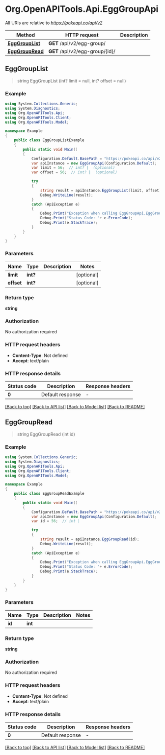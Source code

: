 # Org.OpenAPITools.Api.EggGroupApi

All URIs are relative to *https://pokeapi.co/api/v2*

Method | HTTP request | Description
------------- | ------------- | -------------
[**EggGroupList**](EggGroupApi.md#egggrouplist) | **GET** /api/v2/egg-group/ | 
[**EggGroupRead**](EggGroupApi.md#egggroupread) | **GET** /api/v2/egg-group/{id}/ | 



## EggGroupList

> string EggGroupList (int? limit = null, int? offset = null)



### Example

```csharp
using System.Collections.Generic;
using System.Diagnostics;
using Org.OpenAPITools.Api;
using Org.OpenAPITools.Client;
using Org.OpenAPITools.Model;

namespace Example
{
    public class EggGroupListExample
    {
        public static void Main()
        {
            Configuration.Default.BasePath = "https://pokeapi.co/api/v2";
            var apiInstance = new EggGroupApi(Configuration.Default);
            var limit = 56;  // int? |  (optional) 
            var offset = 56;  // int? |  (optional) 

            try
            {
                string result = apiInstance.EggGroupList(limit, offset);
                Debug.WriteLine(result);
            }
            catch (ApiException e)
            {
                Debug.Print("Exception when calling EggGroupApi.EggGroupList: " + e.Message );
                Debug.Print("Status Code: "+ e.ErrorCode);
                Debug.Print(e.StackTrace);
            }
        }
    }
}
```

### Parameters


Name | Type | Description  | Notes
------------- | ------------- | ------------- | -------------
 **limit** | **int?**|  | [optional] 
 **offset** | **int?**|  | [optional] 

### Return type

**string**

### Authorization

No authorization required

### HTTP request headers

- **Content-Type**: Not defined
- **Accept**: text/plain


### HTTP response details
| Status code | Description | Response headers |
|-------------|-------------|------------------|
| **0** | Default response |  -  |

[[Back to top]](#)
[[Back to API list]](../README.md#documentation-for-api-endpoints)
[[Back to Model list]](../README.md#documentation-for-models)
[[Back to README]](../README.md)


## EggGroupRead

> string EggGroupRead (int id)



### Example

```csharp
using System.Collections.Generic;
using System.Diagnostics;
using Org.OpenAPITools.Api;
using Org.OpenAPITools.Client;
using Org.OpenAPITools.Model;

namespace Example
{
    public class EggGroupReadExample
    {
        public static void Main()
        {
            Configuration.Default.BasePath = "https://pokeapi.co/api/v2";
            var apiInstance = new EggGroupApi(Configuration.Default);
            var id = 56;  // int | 

            try
            {
                string result = apiInstance.EggGroupRead(id);
                Debug.WriteLine(result);
            }
            catch (ApiException e)
            {
                Debug.Print("Exception when calling EggGroupApi.EggGroupRead: " + e.Message );
                Debug.Print("Status Code: "+ e.ErrorCode);
                Debug.Print(e.StackTrace);
            }
        }
    }
}
```

### Parameters


Name | Type | Description  | Notes
------------- | ------------- | ------------- | -------------
 **id** | **int**|  | 

### Return type

**string**

### Authorization

No authorization required

### HTTP request headers

- **Content-Type**: Not defined
- **Accept**: text/plain


### HTTP response details
| Status code | Description | Response headers |
|-------------|-------------|------------------|
| **0** | Default response |  -  |

[[Back to top]](#)
[[Back to API list]](../README.md#documentation-for-api-endpoints)
[[Back to Model list]](../README.md#documentation-for-models)
[[Back to README]](../README.md)

